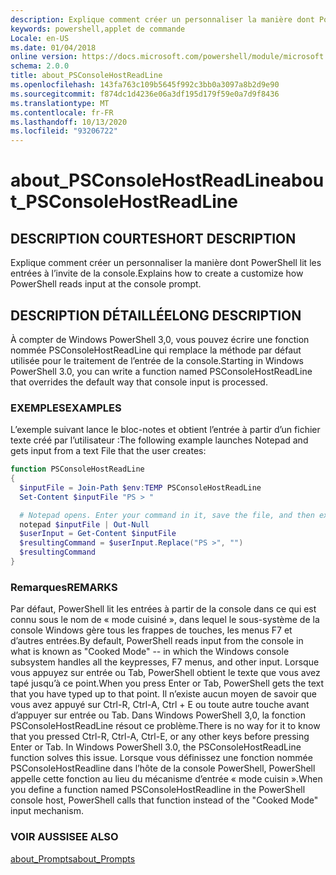 ```yaml
---
description: Explique comment créer un personnaliser la manière dont PowerShell lit les entrées à l’invite de la console.
keywords: powershell,applet de commande
Locale: en-US
ms.date: 01/04/2018
online version: https://docs.microsoft.com/powershell/module/microsoft.powershell.core/about/about_psconsolehostreadline?view=powershell-7.1&WT.mc_id=ps-gethelp
schema: 2.0.0
title: about_PSConsoleHostReadLine
ms.openlocfilehash: 143fa763c109b5645f992c3bb0a3097a8b2d9e90
ms.sourcegitcommit: f874dc1d4236e06a3df195d179f59e0a7d9f8436
ms.translationtype: MT
ms.contentlocale: fr-FR
ms.lasthandoff: 10/13/2020
ms.locfileid: "93206722"
---
```

# <a name="about_psconsolehostreadline"></a><span data-ttu-id="2599a-104">about_PSConsoleHostReadLine</span><span class="sxs-lookup"><span data-stu-id="2599a-104">about_PSConsoleHostReadLine</span></span>

## <a name="short-description"></a><span data-ttu-id="2599a-105">DESCRIPTION COURTE</span><span class="sxs-lookup"><span data-stu-id="2599a-105">SHORT DESCRIPTION</span></span>
<span data-ttu-id="2599a-106">Explique comment créer un personnaliser la manière dont PowerShell lit les entrées à l’invite de la console.</span><span class="sxs-lookup"><span data-stu-id="2599a-106">Explains how to create a customize how PowerShell reads input at the console prompt.</span></span>

## <a name="long-description"></a><span data-ttu-id="2599a-107">DESCRIPTION DÉTAILLÉE</span><span class="sxs-lookup"><span data-stu-id="2599a-107">LONG DESCRIPTION</span></span>

<span data-ttu-id="2599a-108">À compter de Windows PowerShell 3,0, vous pouvez écrire une fonction nommée PSConsoleHostReadLine qui remplace la méthode par défaut utilisée pour le traitement de l’entrée de la console.</span><span class="sxs-lookup"><span data-stu-id="2599a-108">Starting in Windows PowerShell 3.0, you can write a function named PSConsoleHostReadLine that overrides the default way that console input is processed.</span></span>

### <a name="examples"></a><span data-ttu-id="2599a-109">EXEMPLES</span><span class="sxs-lookup"><span data-stu-id="2599a-109">EXAMPLES</span></span>

<span data-ttu-id="2599a-110">L’exemple suivant lance le bloc-notes et obtient l’entrée à partir d’un fichier texte créé par l’utilisateur :</span><span class="sxs-lookup"><span data-stu-id="2599a-110">The following example launches Notepad and gets input from a text File that the user creates:</span></span>

```powershell
function PSConsoleHostReadLine
{
  $inputFile = Join-Path $env:TEMP PSConsoleHostReadLine
  Set-Content $inputFile "PS > "

  # Notepad opens. Enter your command in it, save the file, and then exit.
  notepad $inputFile | Out-Null
  $userInput = Get-Content $inputFile
  $resultingCommand = $userInput.Replace("PS >", "")
  $resultingCommand
}
```

### <a name="remarks"></a><span data-ttu-id="2599a-111">Remarques</span><span class="sxs-lookup"><span data-stu-id="2599a-111">REMARKS</span></span>

<span data-ttu-id="2599a-112">Par défaut, PowerShell lit les entrées à partir de la console dans ce qui est connu sous le nom de « mode cuisiné », dans lequel le sous-système de la console Windows gère tous les frappes de touches, les menus F7 et d’autres entrées.</span><span class="sxs-lookup"><span data-stu-id="2599a-112">By default, PowerShell reads input from the console in what is known as "Cooked Mode" -- in which the Windows console subsystem handles all the keypresses, F7 menus, and other input.</span></span> <span data-ttu-id="2599a-113">Lorsque vous appuyez sur entrée ou Tab, PowerShell obtient le texte que vous avez tapé jusqu’à ce point.</span><span class="sxs-lookup"><span data-stu-id="2599a-113">When you press Enter or Tab, PowerShell gets the text that you have typed up to that point.</span></span> <span data-ttu-id="2599a-114">Il n’existe aucun moyen de savoir que vous avez appuyé sur Ctrl-R, Ctrl-A, Ctrl + E ou toute autre touche avant d’appuyer sur entrée ou Tab. Dans Windows PowerShell 3,0, la fonction PSConsoleHostReadLine résout ce problème.</span><span class="sxs-lookup"><span data-stu-id="2599a-114">There is no way for it to know that you pressed Ctrl-R, Ctrl-A, Ctrl-E, or any other keys before pressing Enter or Tab. In Windows PowerShell 3.0, the PSConsoleHostReadLine function solves this issue.</span></span> <span data-ttu-id="2599a-115">Lorsque vous définissez une fonction nommée PSConsoleHostReadline dans l’hôte de la console PowerShell, PowerShell appelle cette fonction au lieu du mécanisme d’entrée « mode cuisin ».</span><span class="sxs-lookup"><span data-stu-id="2599a-115">When you define a function named PSConsoleHostReadline in the PowerShell console host, PowerShell calls that function instead of the "Cooked Mode" input mechanism.</span></span>

### <a name="see-also"></a><span data-ttu-id="2599a-116">VOIR AUSSI</span><span class="sxs-lookup"><span data-stu-id="2599a-116">SEE ALSO</span></span>

[<span data-ttu-id="2599a-117">about_Prompts</span><span class="sxs-lookup"><span data-stu-id="2599a-117">about_Prompts</span></span>](about_Prompts.md)

